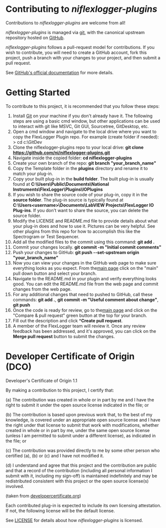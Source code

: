 # Contributing to *niflexlogger-plugins* 

Contributions to *niflexlogger-plugins* are welcome from all!

*niflexlogger-plugins* is managed via [git](https://git-scm.com), with the canonical upstream
repository hosted on [GitHub](https://github.com/ni/niflexlogger-plugins).

*niflexlogger-plugins* follows a pull-request model for contributions.  If you wish to
contribute, you will need to create a GitHub account, fork this project, push a
branch with your changes to your project, and then submit a pull request.

See [GitHub's official documentation](https://help.github.com/articles/using-pull-requests/) for more details.

# Getting Started

To contribute to this project, it is recommended that you follow these steps:

1. Install [Git](https://git-scm.com/downloads) on your machine if you don't already have it. The following steps are using a basic cmd window, but other applications can be used to interact with git like MSVC, Git GUI, Sourcetree, GitDesktop, etc.
1. Open a cmd window and navigate to the local drive where you want to copy the FlexLogger Plugin repo. For example (create folder if needed): > cd c:\GitDev
1. Clone the niflexlogger-plugins repo to your local drive: **git clone https://github.com/ni/niflexlogger-plugins.git**
1. Navigate inside the copied folder: **cd niflexlogger-plugins**
1. Create your own branch of the repo: **git branch "your_branch_name"**
1. Copy the Template folder in the **plugins** directory and rename it to match your plug-in.
1. Copy your built plug-in in the **build folder**. The built plug-in is usually found at **C:\Users\Public\Documents\National Instruments\FlexLogger\Plugins\IOPlugins**
1. If you wish to share the source code of your plug-in, copy it in the **source folder**. The plug-in source is typically found at **C:\Users\<username>\Documents\LabVIEW Projects\FlexLogger IO Plug-ins**. If you don't want to share the source, you can delete the source folder.
1. Modify the LICENSE and README.md file to provide details about what your plug-in does and how to use it. Pictures can be very helpful. See other plugins from this repo for how to accomplish this like the Spectrogram or Test Sequencer.
1. Add all the modified files to the commit using this command: **git add .**
1. Commit your changes locally. **git commit -m "Initial commit comments"**
1. Push your changes to GitHub: **git push --set-upstream origin "your_branch_name"**
1. Now you can view your changes in the GitHub web page to make sure everything looks as you expect. From the[main page](https://github.com/ni/niflexlogger-plugins/tree/main) click on the "main" pull down button and select your branch.
1. Navigate to the README.md in your plugin and verify everything looks good. You can edit the README.md file from the web page and commit changes from the web page.
1. For any additional changes that need to pushed to GitHub, call these commands: **git add .**, **git commit -m "Useful comment about change"**, **git push**
1. Once the code is ready for review, go to the[main page](https://github.com/ni/niflexlogger-plugins/tree/main) and click on the "Compare & pull request" green button at the top for your branch.
1. Fill out the description and click ***Create pull request**.
1. A member of the FlexLogger team will review it. Once any review feedback has been addressed, and it's approved, you can click on the **Merge pull request** button to submit the changes.



# Developer Certificate of Origin (DCO)

   Developer's Certificate of Origin 1.1

   By making a contribution to this project, I certify that:

   (a) The contribution was created in whole or in part by me and I
       have the right to submit it under the open source license
       indicated in the file; or

   (b) The contribution is based upon previous work that, to the best
       of my knowledge, is covered under an appropriate open source
       license and I have the right under that license to submit that
       work with modifications, whether created in whole or in part
       by me, under the same open source license (unless I am
       permitted to submit under a different license), as indicated
       in the file; or

   (c) The contribution was provided directly to me by some other
       person who certified (a), (b) or (c) and I have not modified
       it.

   (d) I understand and agree that this project and the contribution
       are public and that a record of the contribution (including all
       personal information I submit with it, including my sign-off) is
       maintained indefinitely and may be redistributed consistent with
       this project or the open source license(s) involved.

(taken from [developercertificate.org](https://developercertificate.org/))

Each contributed plug-in is expected to include its own licensing attestation.
If not, the following license will be the default license.

See [LICENSE](https://github.com/ni/niflexlogger-plugins/blob/main/LICENSE)
for details about how *niflexlogger-plugins* is licensed.